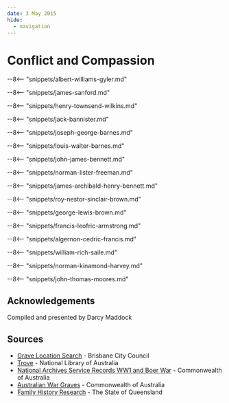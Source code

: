 ```yaml
---
date: 3 May 2015
hide:
  - navigation
---
```


# Conflict and Compassion 

<!--
???+ directions "Directions" 

    Starting point
    Walking directions to first headstone... is the grave of...
    
    ![](../assets/404.png){ width="15%" }
-->

--8<-- "snippets/albert-williams-gyler.md"

<!--
??? directions "Directions" 

    Walking directions to next headstone... is the grave of...
    
    ![](../assets/404.png){ width="15%" }
-->

--8<-- "snippets/james-sanford.md"

--8<-- "snippets/henry-townsend-wilkins.md"

--8<-- "snippets/jack-bannister.md"

--8<-- "snippets/joseph-george-barnes.md"

--8<-- "snippets/louis-walter-barnes.md"

--8<-- "snippets/john-james-bennett.md"

--8<-- "snippets/norman-lister-freeman.md"

--8<-- "snippets/james-archibald-henry-bennett.md"

--8<-- "snippets/roy-nestor-sinclair-brown.md"

--8<-- "snippets/george-lewis-brown.md"

--8<-- "snippets/francis-leofric-armstrong.md"

--8<-- "snippets/algernon-cedric-francis.md"

--8<-- "snippets/william-rich-saile.md"

--8<-- "snippets/norman-kinamond-harvey.md"

--8<-- "snippets/john-thomas-moores.md"

## Acknowledgements

Compiled and presented by Darcy Maddock

## Sources

- [Grave Location Search](https://graves.brisbane.qld.gov.au) - Brisbane City Council
- [Trove](https://trove.nla.gov.au) - National Library of Australia
- [National Archives Service Records WW1 and Boer War](https://www.naa.gov.au/explore-collection/defence-and-war-service-records) - Commonwealth of Australia
- [Australian War Graves](https://www.dva.gov.au/wargraves) - Commonwealth of Australia
- [Family History Research](https://www.familyhistory.bdm.qld.gov.au) - The State of Queensland

<!--
<div class="noprint" markdown="1">

## Brochure

**[Download this walk](../assets/guides/printers.pdf)** - designed to be printed and folded in half to make an A5 brochure.

</div>
-->
